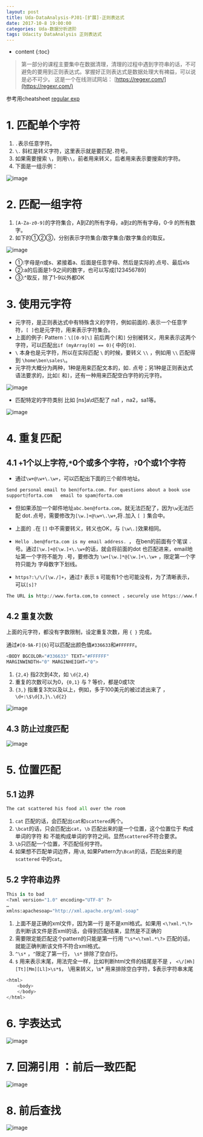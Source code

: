 ```yaml
---
layout: post
title: Uda-DataAnalysis-PJ01-[扩展]-正则表达式
date: 2017-10-8 19:00:00
categories: Uda-数据分析进阶
tags: Udacity DataAnalysis 正则表达式
---
```

* content
{:toc}


> 第一部分的课程主要集中在数据清理，清理的过程中遇到字符串的话，不可避免的要用到正则表达式。掌握好正则表达式是数据处理大有裨益，可以说是必不可少。
> 这是一个在线测试网站： [https://regexr.com/](https://regexr.com/)

参考用cheatsheet [regular exp](https://autodrivegroup.slack.com/files/U76LP2KL3/F7JG9QHL2/davechild_regular-expressions.pdf)

# 1. 匹配单个字符

1. `.`表示任意字符。
2. `\.` 斜杠是转义字符，这里表示就是要匹配`.`符号。
3. 如果需要搜索 `\`，则用`\\`，前者用来转义，后者用来表示要搜索的字符。
4. 下面是一组示例：

![image](https://user-images.githubusercontent.com/18595935/31585125-148c47f8-b1f7-11e7-94f2-e711c0b88344.png)

# 2. 匹配一组字符
1. `[A-Za-z0-9]`的字符集合，A到Z的所有字母，a到z的所有字母，0-9 的所有数字。
2. 如下的①②③，分别表示字符集合/数字集合/数字集合的取反。

![image](https://user-images.githubusercontent.com/18595935/31585148-c541b3b2-b1f7-11e7-8070-e62fe3840e26.png)

- ①:字母是n或s、紧接着a、后面是任意字母、然后是实际的.点号、最后xls
- ②:a的后面是1-9之间的数字，也可以写成[123456789]
- ③:^取反，除了1-9以外都OK

# 3. 使用元字符
- 元字符，是正则表达式中有特殊含义的字符，例如前面的`.`表示一个任意字符，`[ ]`也是元字符，用来表示字符集合。
- 上面的例子: Pattern：`\[[0-9]\]`  前后两个`[`和`]` 分别被转义，用来表示这两个字符，可以匹配出`if (myArray[0] == 0){` 中的`[0]`.
- `\` 本身也是元字符，所以在实际匹配 `\` 的时候，要转义 `\\` ，例如用 `\\`  匹配得到  `\home\ben\sales\`。
- 元字符大概分为两种，1种是用来匹配文本的，如`.` 点号；另1种是正则表达式语法要求的，比如`[` 和`]`，还有一种用来匹配空白字符的元字符。

![image](https://user-images.githubusercontent.com/18595935/31585203-0d3959c6-b1f9-11e7-9231-9e34307deeea.png)

- 匹配特定的字符类别 比如 [ns]a\d匹配了 na1 ，na2，sa1等。

![image](https://user-images.githubusercontent.com/18595935/31585231-80cbfd80-b1f9-11e7-9890-a7e93df3e7ae.png)


# 4. 重复匹配

## 4.1 `+`1个以上字符,`*`0个或多个字符，`?`0个或1个字符

- 通过`\w+@\w+\.\w+`，可以匹配出下面的三个邮件地址。

```python
Send personal email to ben@forta.com. For questions about a book use 
support@forta.com	email to spam@forta.com 
```

- 但如果添加一个邮件地址`abc.ben@forta.com`，就无法匹配了，因为`\w`无法匹配 dot`.`点号，需要修改为`[\w.]+@\w+\.\w+`,将`.`加入 `[ ]` 集合中。

- 上面的 `.`在 `[]` 中不需要转义，转义也OK，与 `[\w\.]`效果相同。

- `Hello .ben@forta.com is my email address. `， 在ben的前面有个笔误 `.` 号。通过`[\w.]+@[\w.]+\.\w+`的话，就会将前面的dot 也匹配进来，email地址第一个字符不能为 `.`号，要修改为 `\w+[\w.]*@[\w.]+\.\w+` ，限定第一个字符只能为 字母数字下划线。

- `https?:\/\/[\w./]+`，通过`?` 表示 s 可能有1个也可能没有，为了清晰表示，可以`[s]?`

```python
The URL is http://www.forta.com,to connect ，securely use https://www.forta.com/ instead.
```


## 4.2 重复次数
上面的元字符，都没有字数限制，设定重复次数，用 `{ }` 完成。

通过`#[0-9A-F]{6}`可以匹配出颜色值`#336633`和`#FFFFFF`。

```python
<BODY BGCOLOR="#336633" TEXT="#FFFFFF"
MARGINWINDTH="0" MARGINHEIGHT="0">

```

1. `{2,4}` 指2次到4次，如 `\d{2,4}`  
2. 重复的次数可以为0，`{0,1}` 与 ? 等价，都是0或1次
3. `{3,}` 指重复3次以及以上，例如，多于100美元的被过滤出来了 ，`\d+:\$\d{3,}\.\d{2}`

![image](https://user-images.githubusercontent.com/18595935/31585545-8b476d30-b1fe-11e7-87f7-bf6db060e879.png)


## 4.3 防止过度匹配

![image](https://user-images.githubusercontent.com/18595935/31585558-d2f79948-b1fe-11e7-98f5-35b92862a351.png)




# 5. 位置匹配

## 5.1 边界

```python
The cat scattered his food all over the room 
```

1. `cat` 匹配的话，会匹配出`cat`和`scattered`两个。
2. `\bcat`的话，只会匹配出`cat`，`\b` 匹配出来的是一个位置，这个位置位于 构成单词的字符 和 不能构成单词的字符之间。显然`scattered`不符合要求。
3. `\b`只匹配一个位置，不匹配任何字符。
4. 如果想不匹配单词边界，用`\B`, 如果Pattern为`\Bcat`的话，匹配出来的是`scattered` 中的`cat`。

## 5.2 字符串边界

```python
This is to bad
<?xml version="1.0" encoding="UTF-8" ?>
…
xmlns:apachesoap="http://xml.apache.org/xml-soap"
```
1. 上面不是正确的xml文件，因为第一行 是不是xml格式。如果用 `<\?xml.*\?>`去判断该文件是否xml的话，会得到匹配结果，显然是不正确的
2. 需要限定能匹配这个pattern的只能是第一行用 `^\s*<\?xml.*\?>` 匹配的话，就能正确判断该文件不符合xml格式。
3. `^\s*` ，`^`限定了第一行， `\s*` 排除了空白行。
4. `$` 用来表示末尾，用法完全一样，比如判断html文件的结尾是不是</html> ， `<\/[Hh][Tt][Mm][Ll]>\s*$`， \用来转义，\s* 用来排除空白字符，$表示字符串末尾

```python
<html>
    <body>
    </body>
</html>
```

# 6. 字表达式

![image](https://user-images.githubusercontent.com/18595935/31585641-5a594ed0-b200-11e7-8301-be3b4c39666b.png)


# 7. 回溯引用 ：前后一致匹配

![image](https://user-images.githubusercontent.com/18595935/31585698-3298f674-b201-11e7-9888-3c3ea0aa6696.png)


# 8. 前后查找

![image](https://user-images.githubusercontent.com/18595935/31585711-6673242e-b201-11e7-89e0-90fc4cbf528d.png)